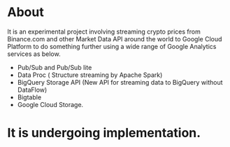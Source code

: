 # About
It is an experimental project involving  streaming crypto prices from Binance.com and other Market Data API around the world to Google Cloud Platform to do something further using a wide range of Google Analytics services as below.  
* Pub/Sub  and Pub/Sub lite
* Data Proc ( Structure streaming  by Apache Spark) 
* BigQuery Storage API (New API for streaming data to BigQuery without DataFlow)
* Bigtable
* Google Cloud Storage.
# It is undergoing implementation.

